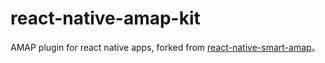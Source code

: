 # react-native-amap-kit
AMAP plugin for react native apps, forked from [react-native-smart-amap](https://github.com/react-native-component/react-native-smart-amap)。
